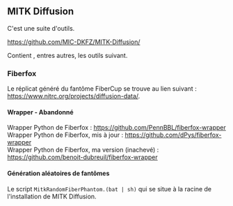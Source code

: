 ## MITK Diffusion

C'est une suite d'outils.

https://github.com/MIC-DKFZ/MITK-Diffusion/

Contient , entres autres, les outils suivant. 

### Fiberfox

Le réplicat généré du fantôme FiberCup se trouve au lien suivant : https://www.nitrc.org/projects/diffusion-data/.


#### Wrapper - Abandonné

Wrapper Python de Fiberfox : https://github.com/PennBBL/fiberfox-wrapper  
Wrapper Python de Fiberfox, mis à jour : https://github.com/dPys/fiberfox-wrapper  
Wrapper Python de Fiberfox, ma version (inachevé) : https://github.com/benoit-dubreuil/fiberfox-wrapper


#### Génération aléatoires de fantômes

Le script `MitkRandomFiberPhantom.(bat | sh)` qui se situe à la racine de l'installation de MITK Diffusion.
